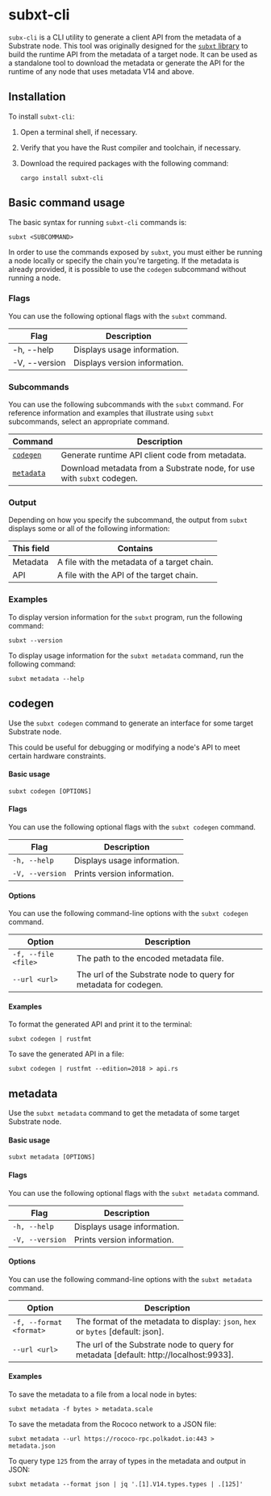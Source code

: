 # subxt-cli

`subx-cli` is a CLI utility to generate a client API from the metadata of a Substrate node.
This tool was originally designed for the [`subxt` library](./06-build/libraries#subxt) to build the runtime API from the metadata of a target node. 
It can be used as a standalone tool to download the metadata or generate the API for the runtime of any node that uses metadata V14 and above. 

## Installation 

To install `subxt-cli`:

1. Open a terminal shell, if necessary.
1. Verify that you have the Rust compiler and toolchain, if necessary.
1. Download the required packages with the following command: 

    `cargo install subxt-cli`

## Basic command usage

The basic syntax for running `subxt-cli` commands is:

`subxt <SUBCOMMAND>`

In order to use the commands exposed by `subxt`, you must either be running a node locally or specify the chain you're targeting.
If the metadata is already provided, it is possible to use the `codegen` subcommand without running a node.

### Flags

You can use the following optional flags with the `subxt` command.

| Flag | Description
| ------- | -----------
| -h, --help | Displays usage information. 
| -V, --version | Displays version information.

### Subcommands

You can use the following subcommands with the `subxt` command. 
For reference information and examples that illustrate using `subxt` subcommands, select an appropriate command.

| Command | Description
| ------- | -----------
| [`codegen`](#codegen) | Generate runtime API client code from metadata.  
| [`metadata`](#metadata) | Download metadata from a Substrate node, for use with `subxt` codegen.

### Output

Depending on how you specify the subcommand, the output from `subxt` displays some or all of the following information:

| This field | Contains
| ---------- | ----------
| Metadata | A file with the metadata of a target chain.
| API | A file with the API of the target chain.

### Examples

To display version information for the `subxt` program, run the following command:

`subxt --version`

To display usage information for the `subxt metadata` command, run the following command:

`subxt metadata --help`

## codegen

Use the `subxt codegen` command to generate an interface for some target Substrate node.

This could be useful for debugging or modifying a node's API to meet certain hardware constraints.

#### Basic usage

`subxt codegen [OPTIONS]`

#### Flags

You can use the following optional flags with the `subxt codegen` command.

| Flag   | Description
| ------ | -----------
| `-h, --help`  | Displays usage information.
| `-V, --version` | Prints version information.

#### Options

You can use the following command-line options with the `subxt codegen` command.

| Option   | Description
| -------- | -----------
| `-f, --file <file>` | The path to the encoded metadata file.
| `--url <url>` | The url of the Substrate node to query for metadata for codegen.

#### Examples

To format the generated API and print it to the terminal:

`subxt codegen | rustfmt`

To save the generated API in a file:

`subxt codegen | rustfmt --edition=2018 > api.rs`
## metadata

Use the `subxt metadata` command to get the metadata of some target Substrate node.

#### Basic usage

`subxt metadata [OPTIONS]`

#### Flags

You can use the following optional flags with the `subxt metadata` command.

| Flag   | Description
| ------ | -----------
| `-h, --help`  | Displays usage information.
| `-V, --version` | Prints version information.

#### Options

You can use the following command-line options with the `subxt metadata` command.

| Option   | Description
| -------- | -----------
| `-f, --format <format>` | The format of the metadata to display: `json`, `hex` or `bytes` [default: json].
| `--url <url>` | The url of the Substrate node to query for metadata [default: http://localhost:9933].

#### Examples

To save the metadata to a file from a local node in bytes:

`subxt metadata -f bytes > metadata.scale`

To save the metadata from the Rococo network to a JSON file:

`subxt metadata --url https://rococo-rpc.polkadot.io:443 > metadata.json`

To query type `125` from the array of types in the metadata and output in JSON: 

`subxt metadata --format json | jq '.[1].V14.types.types | .[125]'`